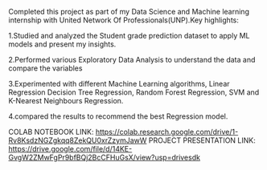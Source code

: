 Completed this project as part of my Data Science and Machine learning internship with United Network Of Professionals(UNP).Key highlights:

1.Studied and analyzed the Student
grade prediction dataset to apply ML
models and present my insights.

2.Performed various Exploratory Data
Analysis to understand the data and
compare the variables

3.Experimented with different Machine
Learning algorithms, Linear Regression
Decision Tree Regression, Random Forest
Regression, SVM and K-Nearest
Neighbours Regression.

4.compared the results to recommend the
best Regression model.

COLAB NOTEBOOK LINK:
https://colab.research.google.com/drive/1-Rv8KsdzNGZgkqq8ZekQU0xrZzymJawW
PROJECT PRESENTATION LINK:
https://drive.google.com/file/d/14KE-GvgW2ZMwFgPr9bfBQj2BcCFHuGsX/view?usp=drivesdk
